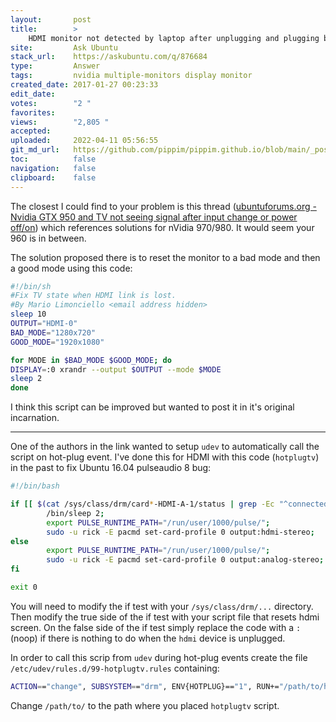 ```yaml
---
layout:       post
title:        >
    HDMI monitor not detected by laptop after unplugging and plugging back in
site:         Ask Ubuntu
stack_url:    https://askubuntu.com/q/876684
type:         Answer
tags:         nvidia multiple-monitors display monitor
created_date: 2017-01-27 00:23:33
edit_date:    
votes:        "2 "
favorites:    
views:        "2,805 "
accepted:     
uploaded:     2022-04-11 05:56:55
git_md_url:   https://github.com/pippim/pippim.github.io/blob/main/_posts/2017/2017-01-27-HDMI-monitor-not-detected-by-laptop-after-unplugging-and-plugging-back-in.md
toc:          false
navigation:   false
clipboard:    false
---
```


The closest I could find to your problem is this thread ([ubuntuforums.org - Nvidia GTX 950 and TV not seeing signal after input change or power off/on][1]) which references solutions for nVidia 970/980. It would seem your 960 is in between.

The solution proposed there is to reset the monitor to a bad mode and then a good mode using this code:



``` sh
#!/bin/sh
#Fix TV state when HDMI link is lost.
#By Mario Limonciello <email address hidden>
sleep 10
OUTPUT="HDMI-0"
BAD_MODE="1280x720"
GOOD_MODE="1920x1080"

for MODE in $BAD_MODE $GOOD_MODE; do
DISPLAY=:0 xrandr --output $OUTPUT --mode $MODE
sleep 2
done
```

I think this script can be improved but wanted to post it in it's original incarnation. 


----------


One of the authors in the link wanted to setup `udev` to automatically call the script on hot-plug event. I've done this for HDMI with this code (`hotplugtv`) in the past to fix Ubuntu 16.04 pulseaudio 8 bug:



``` bash
#!/bin/bash

if [[ $(cat /sys/class/drm/card*-HDMI-A-1/status | grep -Ec "^connected") -eq 1 ]]; then
        /bin/sleep 2;
        export PULSE_RUNTIME_PATH="/run/user/1000/pulse/";
        sudo -u rick -E pacmd set-card-profile 0 output:hdmi-stereo;
else
        export PULSE_RUNTIME_PATH="/run/user/1000/pulse/";
        sudo -u rick -E pacmd set-card-profile 0 output:analog-stereo;
fi

exit 0
```

You will need to modify the if test with your `/sys/class/drm/...` directory. Then modify the true side of the if test with your script file that resets hdmi screen. On the false side of the if test simply replace the code with a `:` (noop) if there is nothing to do when the `hdmi` device is unplugged.

In order to call this scrip from `udev` during hot-plug events create the file `/etc/udev/rules.d/99-hotplugtv.rules` containing:

``` bash
ACTION=="change", SUBSYSTEM=="drm", ENV{HOTPLUG}=="1", RUN+="/path/to/hotplugtv"
```

Change `/path/to/` to the path where you placed `hotplugtv` script.

  [1]: https://ubuntuforums.org/archive/index.php/t-2305154.html

